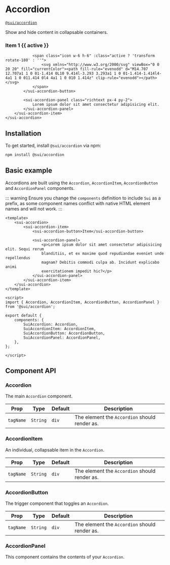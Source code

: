 # Accordion
[`@sui/accordion`](https://github.com/sgroupdesign/sui-vue/blob/main/packages/accordion)

Show and hide content in collapsable containers.

<code-preview heading="Accordion">
    <sui-accordion>
        <sui-accordion-item v-slot="{ active }">
            <sui-accordion-button class="flex justify-between w-full px-3 py-2 my-2 font-medium text-sm rounded-md hover:text-gray-700" :class="[active ? 'bg-gray-200 text-gray-700' : 'bg-gray-100 text-gray-500']">
                <h3>Item 1 {{ active }}</h3>

                <span class="icon w-6 h-6" :class="active ? 'transform rotate-180' : ''">
                    <svg xmlns="http://www.w3.org/2000/svg" viewBox="0 0 20 20" fill="currentColor"><path fill-rule="evenodd" d="M14.707 12.707a1 1 0 01-1.414 0L10 9.414l-3.293 3.293a1 1 0 01-1.414-1.414l4-4a1 1 0 011.414 0l4 4a1 1 0 010 1.414z" clip-rule="evenodd"></path></svg>
                </span>
            </sui-accordion-button>

            <sui-accordion-panel class="richtext px-4 py-2">
                Lorem ipsum dolor sit amet consectetur adipisicing elit.
            </sui-accordion-panel>
        </sui-accordion-item>
    </sui-accordion>
</code-preview>

## Installation
To get started, install `@sui/accordion` via npm:

```sh
npm install @sui/accordion
```

## Basic example
Accordions are built using the `Accordion`, `AccordionItem`, `AccordionButton` and `AccordionPanel` components.

::: warning
Ensure you change the `components` definition to include `Sui` as a prefix, as some component names conflict with native HTML element names and will not work.
:::

```vue
<template>
    <sui-accordion>
        <sui-accordion-item>
            <sui-accordion-button>Item</sui-accordion-button>
            
            <sui-accordion-panel>
                <p>Lorem ipsum dolor sit amet consectetur adipisicing elit. Sequi rerum
                blanditiis, et ex maxime quod repudiandae eveniet unde repellendus
                magnam? Debitis commodi culpa ab. Incidunt explicabo animi
                exercitationem impedit hic?</p>
            </sui-accordion-panel>
        </sui-accordion-item>
    </sui-accordion>
</template>

<script>
import { Accordion, AccordionItem, AccordionButton, AccordionPanel } from '@sui/accordion';

export default {
    components: {
        SuiAccordion: Accordion,
        SuiAccordionItem: AccordionItem,
        SuiAccordionButton: AccordionButton,
        SuiAccordionPanel: AccordionPanel,
    },
};

</script>
```

## Component API

### Accordion
The main `Accordion` component.

| Prop | Type | Default | Description
| - | - | - | -
| `tagName` | `String` | `div` | The element the `Accordion` should render as.


### AccordionItem
An individual, collapsable item in the `Accordion`.

| Prop | Type | Default | Description
| - | - | - | -
| `tagName` | `String` | `div` | The element the `Accordion` should render as.


### AccordionButton
The trigger component that toggles an `Accordion`.

| Prop | Type | Default | Description
| - | - | - | -
| `tagName` | `String` | `div` | The element the `Accordion` should render as.


### AccordionPanel
This component contains the contents of your `Accordion`.

